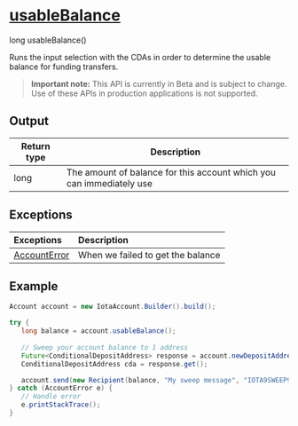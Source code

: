 
# [usableBalance](https://github.com/iotaledger/iota-java/blob/master/jota/src/main/java/org/iota/jota/account/Account.java#L82)
 long usableBalance()

Runs the input selection with the CDAs in order to determine the usable balance for funding transfers.
> **Important note:** This API is currently in Beta and is subject to change. Use of these APIs in production applications is not supported.

    
## Output
| Return type | Description |
|--|--|
| long  | The amount of balance for this account which you can immediately use |

## Exceptions
| Exceptions     | Description |
|:---------------|:--------|
| [AccountError](https://github.com/iotaledger/iota-java/blob/master/jota/src/main/java/org/iota/jota/account/errors/AccountError.java) | When we failed to get the balance |


 ## Example
 
 ```Java
 Account account = new IotaAccount.Builder().build();

try { 
    long balance = account.usableBalance();
    
    // Sweep your account balance to 1 address
    Future<ConditionalDepositAddress> response = account.newDepositAddress(nextHour, false, balance);
    ConditionalDepositAddress cda = response.get();

    account.send(new Recipient(balance, "My sweep message", "IOTA9SWEEP9", cda.getDepositAddress())
} catch (AccountError e) { 
    // Handle error
    e.printStackTrace(); 
}
 ```
